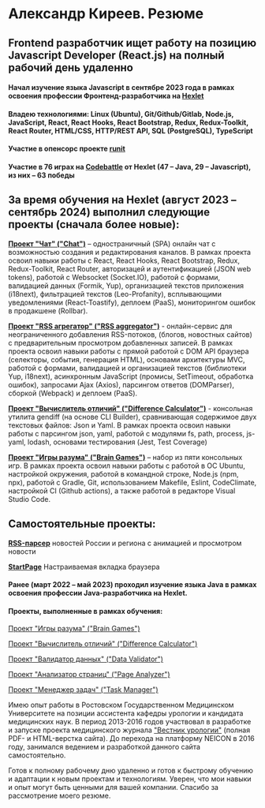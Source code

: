 # Александр Киреев. Резюме

## Frontend разработчик ищет работу на позицию Javascript Developer (React.js) на полный рабочий день удаленно


#### Начал изучение языка Javascript в сентябре 2023 года в рамках освоения профессии Фронтенд-разработчика на [Hexlet](https://ru.hexlet.io/)

#### Владею технологиями: Linux (Ubuntu), Git/Github/Gitlab, Node.js, JavaScript, React, React Hooks, React Bootstrap, Redux, Redux-Toolkit, React Router, HTML/CSS, HTTP/REST API,  SQL (PostgreSQL), TypeScript


#### Участие в опенсорс проекте [runit](https://github.com/hexlet-rus/runit/pull/567)

#### Участие в 76 играх на [Codebattle](https://codebattle.hexlet.io/users/8780) от Hexlet (47 – Java, 29 – Javascript), из них –  63 победы

## За время обучения на Hexlet (август 2023 – сентябрь 2024) выполнил следующие проекты (сначала более новые):

**[Проект "Чат" ("Chat")](https://github.com/AlexanderKireev/frontend-project-12)** – одностраничный (SPA) онлайн чат с возможностью создания и редактирования каналов. 
В рамках проекта освоил навыки работы с React, React Hooks, React Bootstrap, Redux, Redux-Toolkit, React Router, авторизацей и аутентификацией (JSON web tokens), работой с Websocket (Socket.IO), работой с формами, валидацией данных (Formik, Yup), организацией текстов приложения (i18next), фильтрацией текстов (Leo-Profanity), всплывающими уведомлениями (React-Toastify), деплоем (PaaS), мониторингом ошибок в продакшене (Rollbar).


**[Проект "RSS агрегатор" ("RSS aggregator")](https://github.com/AlexanderKireev/frontend-project-11)** - онлайн-сервис для неограниченного добавления RSS-потоков, (блогов, новостных сайтов) с предварительным просмотром добавленных записей.
В рамках проекта освоил навыки работы с прямой работой с DOM API браузера (селекторы, события, генерация HTML), основами архитектуры MVC, работой с формами, валидацией и организацией текстов (библиотеки Yup, i18next), асинхронным JavaScript (промисы, SetTimeout, обработка ошибок), запросами Ajax (Axios), парсингом ответов (DOMParser), сборкой (Webpack) и деплоем (PaaS).

**[Проект "Вычислитель отличий" ("Difference Calculator")](https://github.com/AlexanderKireev/frontend-project-46)** - консольная утилита gendiff (на основе CLI Builder), сравнивающая содержимое двух текстовых файлов: Json и Yaml.
В рамках проекта освоил навыки работы с  парсингом json, yaml, 
работой с модулями fs, path, process, js-yaml, lodash, основами тестирования (Jest, Test Coverage)


**[Проект "Игры разума" ("Brain Games")](https://github.com/AlexanderKireev/frontend-project-44)** – набор из пяти консольных игр. В рамках проекта освоил навыки работы с работой в ОС Ubuntu, настройкой окружения, работой в командной строке, Node.js (npm, npx), работой с Gradle, Git, использованием Makefile, Eslint, CodeClimate, настройкой CI (Github actions), а также работой в редакторе Visual Studio Code.

## Самостоятельные проекты:

**[RSS-парсер](https://github.com/AlexanderKireev/MyRSSNews)** новостей России и региона с анимацией и просмотром новости

**[StartPage](https://github.com/AlexanderKireev/StartPage)** Настраиваемая вкладка браузера


#### Ранее (март 2022 – май 2023) проходил изучение языка Java в рамках освоения профессии Java-разработчика на Hexlet.

#### Проекты, выполненные в рамках обучения:

[Проект "Игры разума" ("Brain Games")](https://github.com/AlexanderKireev/java-project-lvl1)

[Проект "Вычислитель отличий" ("Difference Calculator")](https://github.com/AlexanderKireev/java-project-71)

[Проект "Валидатор данных" ("Data Validator")](https://github.com/AlexanderKireev/java-project-78)

[Проект "Анализатор страниц" ("Page Analyzer")](https://github.com/AlexanderKireev/java-project-72)

[Проект "Менеджер задач" ("Task Manager")](https://github.com/AlexanderKireev/java-project-73)

Имею опыт работы в Ростовском Государственном Медицинском Университете на позиции ассистента кафедры урологии и кандидата медицинских наук. В период 2013-2016 годов участвовал в разработке и запуске проекта медицинского журнала ["Вестник урологии"](https://www.urovest.ru/) (полная PDF- и HTML-верстка сайта). До перехода на платформу NEICON в 2016 году, занимался ведением и разработкой данного сайта самостоятельно.

Готов к полному рабочему дню удаленно и готов к быстрому обучению и адаптации к новым проектам и технологиям. Уверен, что мои навыки и опыт могут быть ценными для вашей компании. Спасибо за рассмотрение моего резюме.
